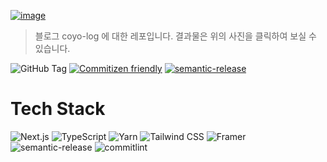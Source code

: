 [![image](https://github.com/COYO-HM/COYO-HM.github.io/assets/56423604/756784e1-ad3a-4707-88bb-a49528274749)](https://coyo-hm.github.io/)

> 블로그 coyo-log 에 대한 레포입니다. 결과물은 위의 사진을 클릭하여 보실 수 있습니다.

![GitHub Tag](https://img.shields.io/github/v/tag/COYO-HM/COYO-HM.github.io?sort=semver)
[![Commitizen friendly](https://img.shields.io/badge/commitizen-friendly-brightgreen.svg)](http://commitizen.github.io/cz-cli/)
[![semantic-release](https://img.shields.io/badge/%20%20%F0%9F%93%A6%F0%9F%9A%80-semantic--release-e10079.svg)](https://github.com/semantic-release/semantic-release)

# Tech Stack
![Next.js](https://img.shields.io/badge/Next.js-black?style=for-the-badge&logo=next.js)
![TypeScript](https://img.shields.io/badge/TypeScript-007ACC?style=for-the-badge&logo=typescript&logoColor=white)
![Yarn](https://img.shields.io/badge/yarn-2C8EBB?style=for-the-badge&logo=yarn&logoColor=white)
![Tailwind CSS](https://img.shields.io/badge/tailwindcss-06B6D4?style=for-the-badge&logo=tailwindcss&logoColor=white)
![Framer](https://img.shields.io/badge/framer-0055FF?style=for-the-badge&logo=framer&logoColor=white)
![semantic-release](https://img.shields.io/badge/semanticrelease-494949?style=for-the-badge&logo=semanticrelease&logoColor=white)
![commitlint](https://img.shields.io/badge/commitlint-000000?style=for-the-badge&logo=commitlint&logoColor=white)